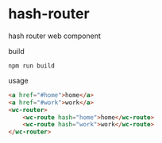 # hash-router

hash router web component

build

```shell
npm run build
```

usage

```html
<a href="#home">home</a>
<a href="#work">work</a>
<wc-router>
    <wc-route hash="home">home</wc-route>
    <wc-route hash="work">work</wc-route>
</wc-router>
```